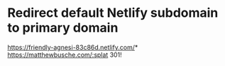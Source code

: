 # Redirect default Netlify subdomain to primary domain
https://friendly-agnesi-83c86d.netlify.com/* https://matthewbusche.com/:splat 301!